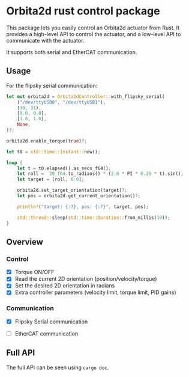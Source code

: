 # Orbita2d rust control package

This package lets you easily control an Orbita2d actuator from Rust. It provides a high-level API to control the actuator, and a low-level API to communicate with the actuator.

It supports both serial and EtherCAT communication.

## Usage

For the flipsky serial communication:
```rust
let mut orbita2d = Orbita2dController::with_flipsky_serial(
    ("/dev/ttyUSB0", "/dev/ttyUSB1"),
    (30, 31),
    [0.0, 0.0],
    [1.0, 1.0],
    None,
)?;

orbita2d.enable_torque(true)?;

let t0 = std::time::Instant::now();

loop {
    let t = t0.elapsed().as_secs_f64();
    let roll =  30_f64.to_radians() * (2.0 * PI * 0.25 * t).sin();
    let target = [roll, 0.0];

    orbita2d.set_target_orientation(target)?;
    let pos = orbita2d.get_current_orientation()?;

    println!("target: {:?}, pos: {:?}", target, pos);

    std::thread::sleep(std::time::Duration::from_millis(10));
}
```

 ## Overview

 ### Control
 - [x] Torque ON/OFF
 - [x] Read the current 2D orientation (position/velocity/torque)
 - [x] Set the desired 2D orientation in radians
 - [x] Extra controller parameters (velocity limit, torque limit, PID gains)

 ### Communication
 - [x] Flipsky Serial communication
 - [ ] EtherCAT communication


## Full API

The full API can be seen using ```cargo doc```.